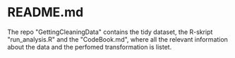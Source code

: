 # README.md
The repo "GettingCleaningData" contains the tidy dataset, the R-skript "run_analysis.R" and the "CodeBook.md", where all the relevant information about the data and the perfomed transformation is listet.